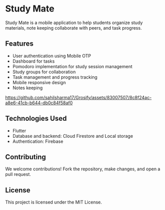 # Study Mate

Study Mate is a mobile application to help students organize study materials, note keeping collaborate with peers, and task progress.

## Features

- User authentication using Mobile OTP
- Dashboard for tasks
- Pomodoro implementation for study session management
- Study groups for collaboration
- Task management and progress tracking
- Mobile responsive design
- Notes keeping


https://github.com/sahilsharma17/Grosify/assets/83007507/8c8f24ac-a8e6-41cb-b644-db0c84f58af0



## Technologies Used

- Flutter 
- Database and backend: Cloud Firestore and Local storage
- Authentication: Firebase

## Contributing

We welcome contributions! Fork the repository, make changes, and open a pull request.

## License

This project is licensed under the MIT License.
